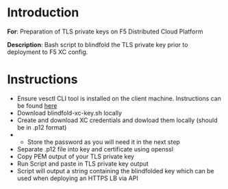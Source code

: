 # **Introduction**

**For**: Preparation of TLS private keys on F5 Distributed Cloud Platform

**Description**: Bash script to blindfold the TLS private key prior to deployment to F5 XC config. 

# **Instructions**

* Ensure vesctl CLI tool is installed on the client machine.  Instructions can be found [here](https://gitlab.com/volterra.io/vesctl/-/tree/main)
* Download blindfold-xc-key.sh locally
* Create and download XC credentials and dowload them locally (should be in .p12 format)
* * Store the password as you will need it in the next step
* Separate .p12 file into key and certificate using openssl 
* Copy PEM output of your TLS private key
* Run Script and paste in TLS private key output
* Script will output a string containing the blindfolded key which can be used when deploying an HTTPS LB via API

